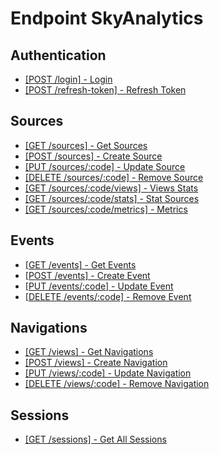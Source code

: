 # Endpoint SkyAnalytics

## Authentication
- [[POST /login] - Login](auth/login.md)
- [[POST /refresh-token] - Refresh Token](auth/refresh-token.md)

## Sources
- [[GET /sources] - Get Sources](sources/getAll.md)
- [[POST /sources] - Create Source](sources/create.md)
- [[PUT /sources/:code] - Update Source](sources/update.md)
- [[DELETE /sources/:code] - Remove Source](sources/remove.md)
- [[GET /sources/:code/views] - Views Stats](sources/views.md)
- [[GET /sources/:code/stats] - Stat Sources](sources/stats.md)
- [[GET /sources/:code/metrics] - Metrics](sources/metrics.md)

## Events
- [[GET /events] - Get Events](events/getAll.md)
- [[POST /events] - Create Event](events/create.md)
- [[PUT /events/:code] - Update Event](events/update.md)
- [[DELETE /events/:code] - Remove Event](events/remove.md)

## Navigations
- [[GET /views] - Get Navigations](views/getAll.md)
- [[POST /views] - Create Navigation](views/create.md)
- [[PUT /views/:code] - Update Navigation](views/update.md)
- [[DELETE /views/:code] - Remove Navigation](views/remove.md)

## Sessions
- [[GET /sessions] - Get All Sessions](sessions/getAll.md)